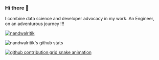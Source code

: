 ### Hi there 👋

I combine data science and developer advocacy in my work.
An Engineer, on an adventurous journey !!!
  
<a href="https://github.com/nandwalritik"><img src="https://komarev.com/ghpvc/?username=nandwalritik" alt="nandwalritik" /></a>

![nandwalritik's github stats](https://github-readme-stats.vercel.app/api?username=nandwalritik&show_icons=true&count_private=true&hide=prs&theme=onedark)

[![github contribution grid snake animation](https://cdn.jsdelivr.net/gh/nandwalritik/nandwalritik@output/github-contribution-grid-snake.svg)](https://github.com/nandwalritik)

